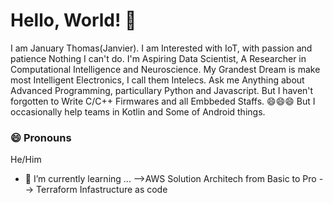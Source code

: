 # Hello, World! 👋

I am January Thomas(Janvier). I am Interested with IoT, with passion and patience Nothing I can't do. I'm Aspiring Data Scientist, A Researcher in Computational Intelligence and Neuroscience.
My Grandest Dream is make most Intelligent Electronics, I call them Intelecs. Ask me Anything about Advanced Programming, particullary Python and Javascript. But I haven't forgotten to Write C/C++ Firmwares and all Embbeded Staffs.
😄😄😄 But I occasionally help teams in Kotlin and Some of Android things.

### 😄 Pronouns
He/Him

- 🌱 I’m currently learning ...
-->AWS Solution Architech from Basic to Pro
--> Terraform Infastructure as code
